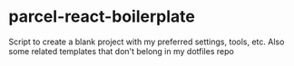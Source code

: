 # parcel-react-boilerplate
Script to create a blank project with my preferred settings, tools, etc. Also some related templates that don't belong in my dotfiles repo
